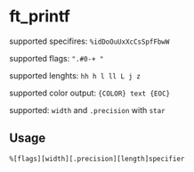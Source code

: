 # ft_printf

supported specifires: `%idDoOuUxXcCsSpfFbwW`

supported flags: `".#0-+ "`

supported lenghts: `hh h l ll L j z`

supported color output: `{COLOR} text {EOC}`

supported: `width` and `.precision` with `star`


## Usage
`%[flags][width][.precision][length]specifier` 
 
